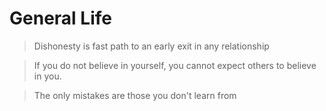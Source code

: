 # General Life

> Dishonesty is fast path to an early exit in any relationship

> If you do not believe in yourself, you cannot expect others to believe in you.

> The only mistakes are those you don't learn from

